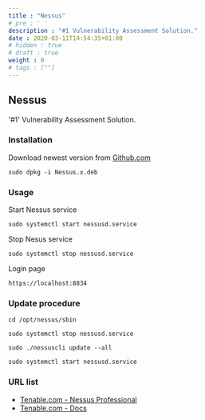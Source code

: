 ```yaml
---
title : "Nessus"
# pre : ' '
description : "#1 Vulnerability Assessment Solution."
date : 2020-03-11T14:54:35+01:00
# hidden : true
# draft : true
weight : 0
# tags : [""]
---
```


## Nessus

'#1' Vulnerability Assessment Solution.

### Installation

Download newest version from [Github.com](https://www.tenable.com/downloads/nessus)

```plain
sudo dpkg -i Nessus.x.deb
```

### Usage

Start Nessus service

```plain
sudo systemctl start nessusd.service
```

Stop Nesus service

```plain
sudo systemctl stop nessusd.service
```

Login page

```plain
https://localhost:8834
```

### Update procedure

```plain
cd /opt/nessus/sbin
```

```plain
sudo systemctl stop nessusd.service
```

```plain
sudo ./nessuscli update --all
```

```plain
sudo systemctl start nessusd.service
```

### URL list

* [Tenable.com - Nessus Professional](https://www.tenable.com/products/nessus/nessus-professional)
* [Tenable.com - Docs](https://docs.tenable.com)
